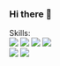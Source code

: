 ### Hi there 👋

<!--
**maxivm6/maxivm6** is a ✨ _special_ ✨ repository because its `README.md` (this file) appears on your GitHub profile.

Here are some ideas to get you started:

- 🔭 I’m currently working on ...
- 🌱 I’m currently learning ...
- 👯 I’m looking to collaborate on ...
- 🤔 I’m looking for help with ...
- 💬 Ask me about ...
- 📫 How to reach me: ...
- 😄 Pronouns: ...
- ⚡ Fun fact: ...
-->

Skills:<br>
<img src="https://img.shields.io/badge/-Python-3776AB?logo=python&logoColor=white&style=flat-square">
<img src="https://img.shields.io/badge/-Django-092E20?logo=django&logoColor=white&style=flat-square">
<img src="https://img.shields.io/badge/-Javascript-F7DF1E?logo=javascript&logoColor=black&style=flat-square">
<img src="https://img.shields.io/badge/-GIT-F05032?logo=git&logoColor=black&style=flat-square">
<br>
<img src="https://img.shields.io/badge/-HTML-E34F26?logo=html&logoColor=black&style=flat-square">
<img src="https://img.shields.io/badge/-CSS3-1572B6?logo=css&logoColor=black&style=flat-square">

